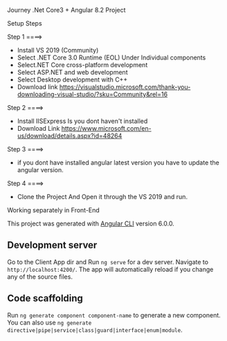 Journey  .Net Core3 + Angular 8.2 Project

Setup Steps 

Step 1 ====>

   * Install VS 2019 (Community)
   * Select .NET Core 3.0 Runtime (EOL) Under Individual components
   * Select.NET Core cross-platform development 
   * Select ASP.NET and web development 
   * Select Desktop development with C++ 
   * Download link https://visualstudio.microsoft.com/thank-you-downloading-visual-studio/?sku=Community&rel=16
   
Step 2 ====>

   * Install IISExpress Is you dont haven't installed 
   * Download Link https://www.microsoft.com/en-us/download/details.aspx?id=48264
  
Step 3 ====> 
   * if you dont have installed angular latest version you have to update the angular version.

Step 4 ====>
   * Clone the Project And Open it through the VS 2019 and run.


Working separately in Front-End


This project was generated with [Angular CLI](https://github.com/angular/angular-cli) version 6.0.0.

## Development server

Go to the Client App dir and Run `ng serve` for a dev server. Navigate to `http://localhost:4200/`. The app will automatically reload if you change any of the source files.

## Code scaffolding

Run `ng generate component component-name` to generate a new component. You can also use `ng generate directive|pipe|service|class|guard|interface|enum|module`.

